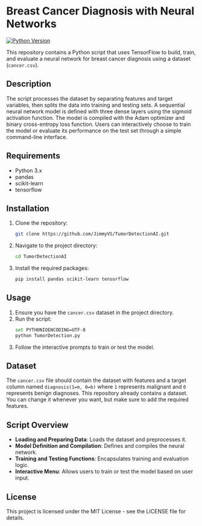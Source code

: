 # Breast Cancer Diagnosis with Neural Networks

[![Python Version](https://img.shields.io/badge/python-3.x-blue.svg)](https://www.python.org/downloads/)

This repository contains a Python script that uses TensorFlow to build, train, and evaluate a neural network for breast cancer diagnosis using a dataset (`cancer.csv`).

## Description

The script processes the dataset by separating features and target variables, then splits the data into training and testing sets. A sequential neural network model is defined with three dense layers using the sigmoid activation function. The model is compiled with the Adam optimizer and binary cross-entropy loss function. Users can interactively choose to train the model or evaluate its performance on the test set through a simple command-line interface.

## Requirements

- Python 3.x
- pandas
- scikit-learn
- tensorflow

## Installation

1. Clone the repository:
    ```bash
    git clone https://github.com/JimmyVS/TumorDetectionAI.git
    ```
2. Navigate to the project directory:
    ```bash
    cd TumorDetectionAI
    ```
3. Install the required packages:
    ```bash
    pip install pandas scikit-learn tensorflow
    ```

## Usage

1. Ensure you have the `cancer.csv` dataset in the project directory.
2. Run the script:
    ```bash
    set PYTHONIOENCODING=UTF-8
    python TumorDetection.py
    ```
3. Follow the interactive prompts to train or test the model.

## Dataset

The `cancer.csv` file should contain the dataset with features and a target column named `diagnosis(1=m, 0=b)` where `1` represents malignant and `0` represents benign diagnoses.
This repository already contains a dataset. You can change it whenever you want, but make sure to add the required features.

## Script Overview

- **Loading and Preparing Data**: Loads the dataset and preprocesses it.
- **Model Definition and Compilation**: Defines and compiles the neural network.
- **Training and Testing Functions**: Encapsulates training and evaluation logic.
- **Interactive Menu**: Allows users to train or test the model based on user input.

## License

This project is licensed under the MIT License - see the LICENSE file for details.
